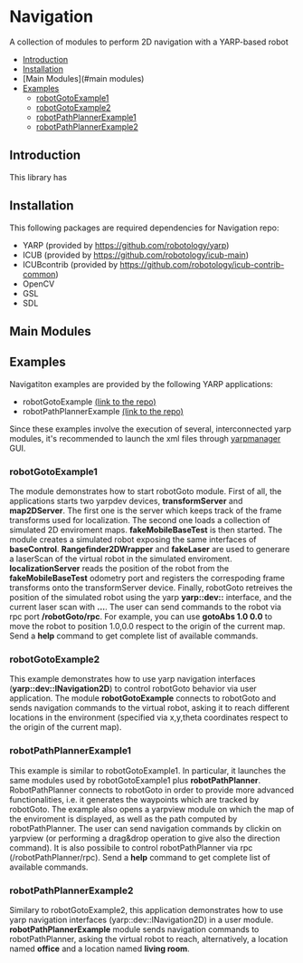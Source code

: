 # Navigation

A collection of modules to perform 2D navigation with a YARP-based robot

* [Introduction](#introduction)
* [Installation](#installation)
* [Main Modules](#main modules)
* [Examples](#examples)
  - [robotGotoExample1](#robotGotoExample1)
  - [robotGotoExample2](#robotGotoExample2)
  - [robotPathPlannerExample1](#robotPathPlannerExample1)
  - [robotPathPlannerExample2](#robotPathPlannerExample2)

<a name='introduction'></a>
## Introduction

This library has 

<a name='installation'></a>
## Installation

This following packages are required dependencies for Navigation repo:

* YARP (provided by https://github.com/robotology/yarp)
* ICUB (provided by https://github.com/robotology/icub-main)
* ICUBcontrib (provided by https://github.com/robotology/icub-contrib-common)
* OpenCV 
* GSL
* SDL

<a name='main modules'></a>
## Main Modules

<a name='examples'></a>
## Examples

Navigatiton examples are provided by the following YARP applications:

* robotGotoExample [(link to the repo)](https://github.com/robotology/navigation/tree/master/app/robotGotoExample/scripts)
* robotPathPlannerExample  [(link to the repo)](https://github.com/robotology/navigation/tree/master/app/robotaPathPlannerExample/scripts)

Since these examples involve the execution of several, interconnected yarp modules, it's recommended to launch the xml files through [yarpmanager](http://www.yarp.it/yarpmanager.html) GUI.

<a name='robotGotoExample1'></a>
### robotGotoExample1
The module demonstrates how to start robotGoto module. 
First of all, the applications starts two yarpdev devices, **transformServer** and **map2DServer**. The first one is the server which keeps track of the frame transforms used
for localization. The second one loads a collection of simulated 2D enviroment maps.
**fakeMobileBaseTest** is then started. The module creates a simulated robot exposing the same interfaces of **baseControl**. **Rangefinder2DWrapper** and **fakeLaser** are used to
generare a laserScan of the virtual robot in the simulated enviroment. **localizationServer** reads the position of the robot from the **fakeMobileBaseTest** odometry port and
registers the correspoding frame transforms onto the transformServer device. Finally, robotGoto retreives the position of the simulated robot using the yarp **yarp::dev::** interface,
and the current laser scan with **...**. The user can send commands to the robot via rpc port **/robotGoto/rpc**. For example, you can use **gotoAbs 1.0 0.0** to move the robot to position
1.0,0.0 respect to the origin of the current map. Send a **help** command to get complete list of available commands.

<a name='robotGotoExample2'></a>
### robotGotoExample2
This example demonstrates how to use yarp navigation interfaces (**yarp::dev::INavigation2D**) to control robotGoto behavior via user application. The module **robotGotoExample** connects to
robotGoto and sends navigation commands to the virtual robot, asking it to reach different locations in the environment (specified via x,y,theta coordinates respect to the origin of the
current map).

<a name='robotPathPlannerExample1'></a>
### robotPathPlannerExample1
This example is similar to robotGotoExample1. In particular, it launches the same modules used by robotGotoExample1 plus **robotPathPlanner**. RobotPathPlanner connects to robotGoto 
in order to provide more advanced functionalities, i.e. it generates the waypoints which are tracked by robotGoto. The example also opens a yarpview module on which the map of the enviroment is displayed,
as well as the path computed by robotPathPlanner. The user can send navigation commands by clickin on yarpview (or performing a drag&drop operation to give also the direction command). It is also possibile
to control robotPathPlanner via rpc (/robotPathPlanner/rpc). Send a **help** command to get complete list of available commands.

<a name='robotPathPlannerExample2'></a>
### robotPathPlannerExample2
Similary to robotGotoExample2, this application demonstrates how to use yarp navigation interfaces (yarp::dev::INavigation2D) in a user module. **robotPathPlannerExample** module sends
navigation commands to robotPathPlanner, asking the virtual robot to reach, alternatively, a location named **office** and a location named **living room**.




